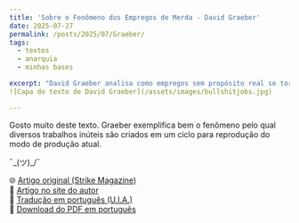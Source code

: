 ```yaml
---
title: 'Sobre o Fenômeno dos Empregos de Merda - David Graeber'
date: 2025-07-27
permalink: /posts/2025/07/Graeber/
tags:
  - textos
  - anarquia
  - minhas bases

excerpt: "David Graeber analisa como empregos sem propósito real se tornaram parte essencial da reprodução do sistema econômico atual."
![Capa do texto de David Graeber](/assets/images/bullshitjobs.jpg)

---
```

Gosto muito deste texto. Graeber exemplifica bem o fenômeno pelo qual diversos trabalhos inúteis são criados em um ciclo para reprodução do modo de produção atual.


¯\_(ツ)_/¯


🌐 [Artigo original (Strike Magazine)](https://strikemag.org/bullshit-jobs/)  
🔗 [Artigo no site do autor](https://davidgraeber.org/articles/on-the-phenomenon-of-bullshit-jobs-a-work-rant/)  
📘 [Tradução em português (U.I.A.)](https://umaincertaantropologia.org/2014/01/15/david-graeber-sobre-o-fenomeno-dos-empregos-de-merda/)  
📄 [Download do PDF em português](/assets/pdfs/graeber_empregos_de_merda.pdf.pdf)